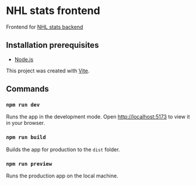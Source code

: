# NHL stats frontend

Frontend for [NHL stats backend](https://github.com/JeszC/nhl-stats-backend)

## Installation prerequisites

- [Node.js](https://nodejs.org/)

This project was created with [Vite](https://vite.dev/).

## Commands

### `npm run dev`

Runs the app in the development mode. Open [http://localhost:5173](http://localhost:5173) to view it in your browser.

### `npm run build`

Builds the app for production to the `dist` folder.

### `npm run preview`

Runs the production app on the local machine.
